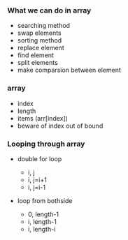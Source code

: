 ### What we can do in array
- searching method
- swap elements
- sorting method
- replace element
- find element
- split elements
- make comparsion between element


### array 
- index
- length
- items (arr[index])
- beware of index out of bound

### Looping through array
- double for loop
    - i, j
    - i, j=i+1
    - i, j=i-1
    
- loop from bothside
    - 0, length-1
    - i, length-1
    - i, length-i
